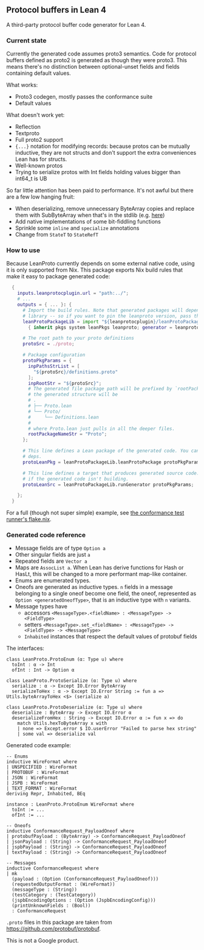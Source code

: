 ## Protocol buffers in Lean 4

A third-party protocol buffer code generator for Lean 4. 

### Current state
Currently the generated code assumes proto3 semantics. Code for protocol buffers defined as proto2
is generated as though they were proto3. This means there's no distinction between optional-unset
fields and fields containing default values.

What works:
- Proto3 codegen, mostly passes the conformance suite
- Default values

What doesn't work yet:
- Reflection
- Textproto
- Full proto2 support
- `{...}` notation for modifying records: because protos can be mutually inductive, they are not structs and don't support the extra conveniences Lean has for structs.
- Well-known protos
- Trying to serialize protos with Int fields holding values bigger than int64_t is UB 

So far little attention has been paid to performance. It's not awful but there are a few low hanging
fruit:
- When deserializing, remove unnecessary ByteArray copies and replace them with SubByteArray when that's
  in the stdlib (e.g. [here](https://github.com/zygi/lean-proto/blob/fe6dfe2ccc8c07c09b54dac21a672aea90b200c8/LeanProto.lean#L576))
- Add native implementations of some bit-fiddling functions
- Sprinkle some `inline` and `specialize` annotations
- Change from `StateT` to `StateRefT`

### How to use
Because LeanProto currently depends on some external native code, using it is only supported from Nix.
This package exports Nix build rules that make it easy to package generated code:

```nix
  {
    inputs.leanprotocplugin.url = "path:../";
    # ...
    outputs = { ... }: {
      # Import the build rules. Note that generated packages will depend on leanproto -- the runtime
      # library -- so if you want to pin the leanproto version, pass the pinned version here.
      leanProtoPackageLib = import "${leanprotocplugin}/leanProtoPackage.nix"
        { inherit pkgs system leanPkgs leanproto; generator = leanprotocplugin.packages.${system}; };

      # The root path to your proto definitions
      protoSrc = ./proto;

      # Package configuration
      protoPkgParams = {
        inpPathsStrList = [
          "${protoSrc}/definitions.proto"
        ];
        inpRootStr = "${protoSrc}";
        # The generated file package path will be prefixed by `rootPackageNameStr`. In this case,
        # the generated structure will be 
        # .
        # ├── Proto.lean
        # └── Proto/
        #     └── Definitions.lean
        # 
        # where Proto.lean just pulls in all the deeper files.
        rootPackageNameStr = "Proto";
      };

      # This line defines a Lean package of the generated code. You can use it in your Lean package's
      # deps. 
      protoLeanPkg = leanProtoPackageLib.leanProtoPackage protoPkgParams;

      # This line defines a target that produces generated source code. Useful for debugging,
      # if the generated code isn't building.
      protoLeanSrc = leanProtoPackageLib.runGenerator protoPkgParams;

    };
  }
```

For a full (though not super simple) example, see [the conformance test runner's flake.nix](lean-proto-conformance-test/flake.nix).


### Generated code reference
- Message fields are of type `Option a`
- Other singular fields are just `a`
- Repeated fields are `Vector a`
- Maps are `AssocList a`. When Lean has derive functions for Hash or HasLt, this will be changed to a more performant map-like container.
- Enums are enumerated types.
- Oneofs are generated as inductive types. `n` fields in a message belonging to a single oneof become one field, the oneof, represented as `Option <generatedOneofType>`, that is an inductive type with `n` variants.
- Message types have
  - accessors `<MessageType>.<fieldName> : <MessageType> -> <FieldType>`
  - setters `<MessageType>.set_<fieldName> : <MessageType> -> <FieldType> -> <MessageType>`
  - `Inhabited` instances that respect the default values of protobuf fields

The interfaces: 
```lean
class LeanProto.ProtoEnum (α: Type u) where
  toInt : α -> Int
  ofInt : Int -> Option α

class LeanProto.ProtoSerialize (α: Type u) where
  serialize : α -> Except IO.Error ByteArray
  serializeToHex : α -> Except IO.Error String := fun a => Utils.byteArrayToHex <$> (serialize a)

class LeanProto.ProtoDeserialize (α: Type u) where
  deserialize : ByteArray -> Except IO.Error α
  deserializeFromHex : String -> Except IO.Error α := fun x => do
    match Utils.hexToByteArray x with
    | none => Except.error $ IO.userError "Failed to parse hex string"
    | some val => deserialize val 
```

Generated code example: 
```lean
-- Enums
inductive WireFormat where
| UNSPECIFIED : WireFormat
| PROTOBUF : WireFormat
| JSON : WireFormat
| JSPB : WireFormat
| TEXT_FORMAT : WireFormat
deriving Repr, Inhabited, BEq

instance : LeanProto.ProtoEnum WireFormat where
  toInt := ...
  ofInt := ...

-- Oneofs 
inductive ConformanceRequest_PayloadOneof where
| protobufPayload : (ByteArray) -> ConformanceRequest_PayloadOneof
| jsonPayload : (String) -> ConformanceRequest_PayloadOneof
| jspbPayload : (String) -> ConformanceRequest_PayloadOneof
| textPayload : (String) -> ConformanceRequest_PayloadOneof

-- Messages 
inductive ConformanceRequest where
| mk 
  (payload : (Option (ConformanceRequest_PayloadOneof)))
  (requestedOutputFormat : (WireFormat))
  (messageType : (String))
  (testCategory : (TestCategory))
  (jspbEncodingOptions : (Option (JspbEncodingConfig)))
  (printUnknownFields : (Bool))
  : ConformanceRequest
```

`.proto` files in this package are taken from https://github.com/protobuf/protobuf.

This is not a Google product.
